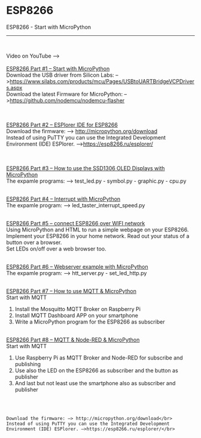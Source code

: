 <h1>ESP8266</h1>
ESP8266 - Start with MicroPython 
<hr>
</br>

Video on YouTube --></br></br>
<a href="https://youtu.be/yVU1wdHwIlQ" target="_blank">ESP8266 Part #1 – Start with MicroPython </a></br>
    Download the USB driver from Silicon Labs: –>https://www.silabs.com/products/mcu/Pages/USBtoUARTBridgeVCPDrivers.aspx</br>
    Download the latest Firmware for MicroPython: –>https://github.com/nodemcu/nodemcu-flasher</br>
</br></br>

<a href="https://youtu.be/6uBhpybLQf4" target="_blank">ESP8266 Part #2 – ESPlorer IDE for ESP8266</a></br>
    Download the firmware: –> http://micropython.org/download</br>
    Instead of using PuTTY you can use the Integrated Development Environment (IDE) ESPlorer. –>https://esp8266.ru/esplorer/</br>
</br></br>

<a href="https://youtu.be/Fl61uiyRQdM" target="_blank">ESP8266 Part #3 – How to use the SSD1306 OLED Displays with MicroPython </a></br>
The expamle programs: –> test_led.py - symbol.py - graphic.py - cpu.py
</br></br>

<a href="https://youtu.be/DrcvIO7omUY" target="_blank">ESP8266 Part #4 – Interrupt with MicroPython </a></br>
The expamle program: –> led_taster_interrupt_speed.py
</br></br>

<a href="https://youtu.be/Hy0Kc8M408o" target="_blank">ESP8266 Part #5 – connect ESP8266 over WIFI network </a></br>
Using MicroPython and HTML to run a simple webpage on your ESP8266.</br>
Implement your ESP8266 in your home network. Read out your status of a button over a browser.</br>
Set LEDs on/off over a web browser too.
</br></br>

<a href="https://youtu.be/jEtj2dHMojU" target="_blank">ESP8266 Part #6 – Webserver example with MicroPython </a></br>
The expamle program: –> htt_server.py - set_led_http.py
</br></br>

<a href="https://youtu.be/UhhwNhgm0pc" target="_blank">ESP8266 Part #7 – How to use MQTT & MicroPython</a></br>
Start with MQTT</br>
1. Install the Mosquitto MQTT Broker on Raspberry Pi</br>
2. Install MQTT Dashboard APP on your smartphone</br>
3. Write a MicroPython program for the ESP8266 as subscriber
</br></br>

<a href="https://youtu.be/jyptg5rToMA" target="_blank">ESP8266 Part #8 – MQTT & Node-RED & MicroPython</a></br>
Start with MQTT</br>
1. Use Raspberry Pi as MQTT Broker and Node-RED for subscribe and publishing</br>
2. Use also the LED on the ESP8266 as subscriber and the button as publisher</br>
3. And last but not least use the smartphone also as subscriber and publisher</br>

</br></br>



    Download the firmware: –> http://micropython.org/download</br>
    Instead of using PuTTY you can use the Integrated Development Environment (IDE) ESPlorer. –>https://esp8266.ru/esplorer/</br>
</br></br>


